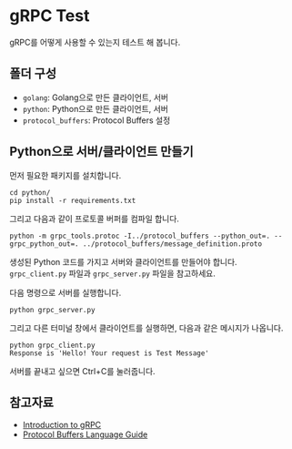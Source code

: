 # gRPC Test

gRPC를 어떻게 사용할 수 있는지 테스트 해 봅니다.

## 폴더 구성

* `golang`: Golang으로 만든 클라이언트, 서버
* `python`: Python으로 만든 클라이언트, 서버
* `protocol_buffers`: Protocol Buffers 설정

## Python으로 서버/클라이언트 만들기

먼저 필요한 패키지를 설치합니다.

```
cd python/
pip install -r requirements.txt 
```

그리고 다음과 같이 프로토콜 버퍼를 컴파일 합니다.

```
python -m grpc_tools.protoc -I../protocol_buffers --python_out=. --grpc_python_out=. ../protocol_buffers/message_definition.proto
```

생성된 Python 코드를 가지고 서버와 클라이언트를 만들어야 합니다. `grpc_client.py` 파일과 `grpc_server.py` 파일을 참고하세요.

다음 명령으로 서버를 실행합니다. 

```
python grpc_server.py
```

그리고 다른 터미널 창에서 클라이언트를 실행하면, 다음과 같은 메시지가 나옵니다. 

```
python grpc_client.py
Response is 'Hello! Your request is Test Message'
```

서버를 끝내고 싶으면 Ctrl+C를 눌러줍니다. 

## 참고자료

* [Introduction to gRPC](https://grpc.io/docs/what-is-grpc/introduction/)
* [Protocol Buffers Language Guide](https://developers.google.com/protocol-buffers/docs/overview#simple)